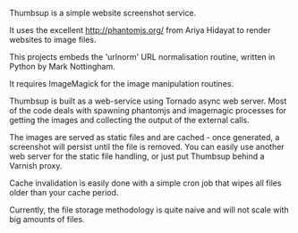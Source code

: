 Thumbsup is a simple website screenshot service. 

It uses the excellent http://phantomjs.org/ from Ariya Hidayat to
render websites to image files.

This projects embeds the 'urlnorm' URL normalisation routine, written
in Python by Mark Nottingham.

It requires ImageMagick for the image manipulation routines.

Thumbsup is built as a web-service using Tornado async web
server. Most of the code deals with spawning phantomjs and imagemagic
processes for getting the images and collecting the output of the
external calls. 

The images are served as static files and are cached - once generated,
a screenshot will persist until the file is removed. You can easily
use another web server for the static file handling, or just put
Thumbsup behind a Varnish proxy.  

Cache invalidation is easily done with a simple cron job that wipes
all files older than your cache period. 

Currently, the file storage methodology is quite naive and will not
scale with big amounts of files. 
